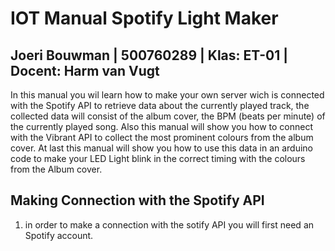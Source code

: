 # IOT Manual Spotify Light Maker
## Joeri Bouwman | 500760289 | Klas: ET-01 | Docent: Harm van Vugt

In this manual you wil learn how to make your own server wich is connected with the Spotify API to retrieve data about the currently played track, the collected data will consist of the album cover, the BPM (beats per minute) of the currently played song. Also this manual will show you how to connect with the Vibrant API to collect the most prominent colours from the album cover. At last this manual will show you how to use this data in an arduino code to make your LED Light blink in the correct timing with the colours from the Album cover.

## Making Connection with the Spotify API

1. in order to make a connection with the sotify API you will first need an Spotify account.
